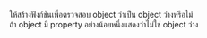 ให้สร้างฟังก์ชันเพื่อตรวจสอบ object ว่าเป็น object ว่างหรือไม่  
ถ้า object มี property อย่างน้อยหนึ่งแสดงว่าไม่ใช่ object ว่าง




